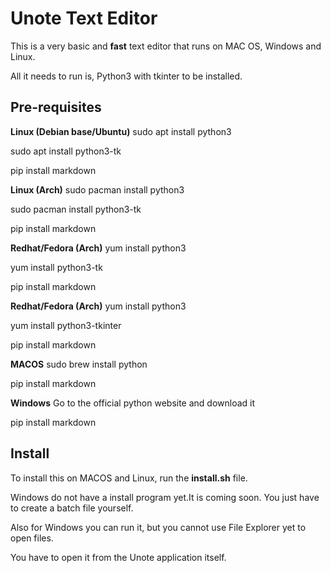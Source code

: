 # Unote Text Editor
This is a very basic and **fast** text editor that runs on MAC OS, Windows and Linux. 

All it needs to run is, Python3 with tkinter to be installed.


**Pre-requisites**
----------------

**Linux (Debian base/Ubuntu)**
sudo apt install python3

sudo apt install python3-tk

pip install markdown

**Linux (Arch)**
sudo pacman install python3

sudo pacman install python3-tk

pip install markdown

**Redhat/Fedora (Arch)**
yum install python3

yum install python3-tk

pip install markdown

**Redhat/Fedora (Arch)**
yum install python3

yum install python3-tkinter

pip install markdown

**MACOS**
sudo brew install python

pip install markdown

**Windows**
Go to the official python website and download it

pip install markdown

**Install**
------------
To install this on MACOS and Linux, run the **install.sh** file. 

Windows do not have a install program yet.It is coming soon. You just have to create a batch file yourself. 

Also for Windows you can run it, but you cannot use File Explorer yet to open files. 

You have to open it from the Unote application itself.










